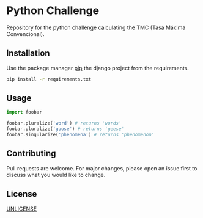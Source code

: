 # Python Challenge

Repository for the python challenge calculating the TMC (Tasa Máxima Convencional).

## Installation

Use the package manager [pip](https://pip.pypa.io/en/stable/) the django project from the requirements.

```bash
pip install -r requirements.txt
```

## Usage

```python
import foobar

foobar.pluralize('word') # returns 'words'
foobar.pluralize('goose') # returns 'geese'
foobar.singularize('phenomena') # returns 'phenomenon'
```

## Contributing
Pull requests are welcome. For major changes, please open an issue first to discuss what you would like to change.


## License
[UNLICENSE](https://unlicense.org)
